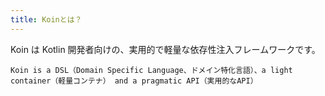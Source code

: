 ```yaml
---
title: Koinとは？
---
```

Koin は Kotlin 開発者向けの、実用的で軽量な依存性注入フレームワークです。

`Koin is a DSL（Domain Specific Language、ドメイン特化言語）、a light container（軽量コンテナ） and a pragmatic API（実用的なAPI）`